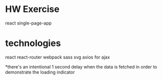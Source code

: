 # HW Exercise
react single-page-app

# technologies
react
react-router
webpack
sass
svg
axios for ajax

*there's an intentional 1 second delay when the data is fetched in order to demonstrate the loading indicator

